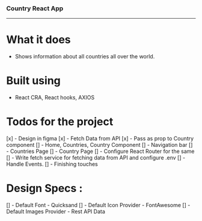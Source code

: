 ### Country React App

<hr>
 
# What it does 
- Shows information about all countries all over the world.

# Built using 
- React CRA, React hooks, AXIOS

# Todos for the project
[x] - Design in figma
[x] - Fetch Data from API
[x] - Pass as prop to Country component
[] - Home, Countries, Country Component
[] - Navigation bar
[] - Countries Page
[] - Country Page
[] - Configure React Router for the same
[] - Write fetch service for fetching data from API and configure .env
[] - Handle Events. 
[] - Finishing touches

# Design Specs :
[] - Default Font - Quicksand
[] - Default Icon Provider - FontAwesome
[] - Default Images Provider - Rest API Data

